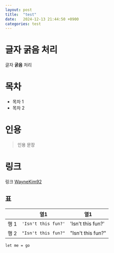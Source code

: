 ```yaml
---
layout: post
title:  "test"
date:   2024-12-13 21:44:50 +0900
categories: test
---
```


# 글자 굵음 처리

글자 **굵음** 처리

# 목차

- 목차 1
- 목차 2

# 인용

> 인용 문장


# 링크

링크 [WayneKim92](https://github.com/WayneKim92)


## 표

|        | 열1                              | 열1                            |
|--------|---------------------------------|-------------------------------|
| 행 1    | `'Isn't this fun?'`             | 'Isn't this fun?'             |
| 행 2    | `"Isn't this fun?"`             | "Isn't this fun?"             |

```
let me = go
```

